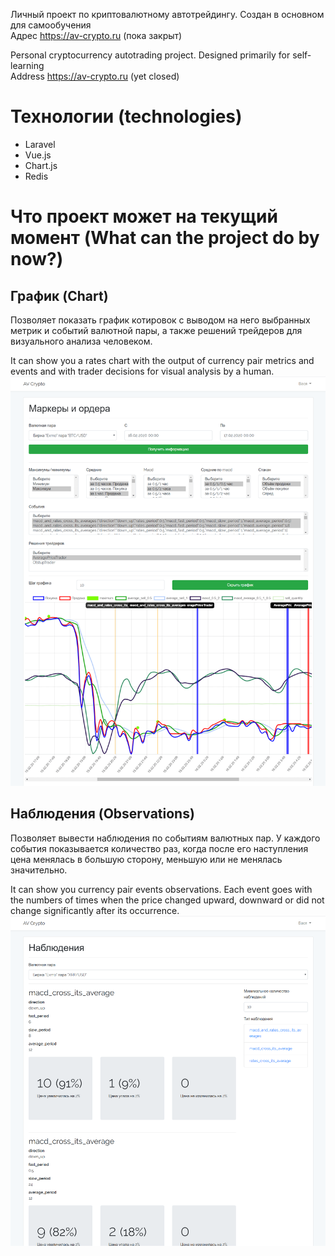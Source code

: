 Личный проект по криптовалютному автотрейдингу. Создан в основном для самообучения<br>
Адрес https://av-crypto.ru (пока закрыт)

Personal cryptocurrency autotrading project. Designed primarily for self-learning <br>
Address https://av-crypto.ru (yet closed)

# Технологии (technologies)
* Laravel
* Vue.js
* Chart.js
* Redis

# Что проект может на текущий момент (What can the project do by now?)
## График (Chart)
Позволяет показать график котировок с выводом на него выбранных метрик и событий валютной пары, а также решений трейдеров для визуального анализа человеком.

It can show you a rates chart with the output of currency pair metrics and events and with trader decisions for visual analysis by a human.
![analysis_graph](public/for_reedme/analysis_graph.png)

## Наблюдения (Observations)
Позволяет вывести наблюдения по событиям валютных пар. У каждого события показывается количество раз, когда после его наступления цена менялась в большую сторону, меньшую или не менялась значительно.

It can show you currency pair events observations. Each event goes with the numbers of times when the price changed upward, downward or did not change significantly after its occurrence.
![observations](public/for_reedme/observations.png)